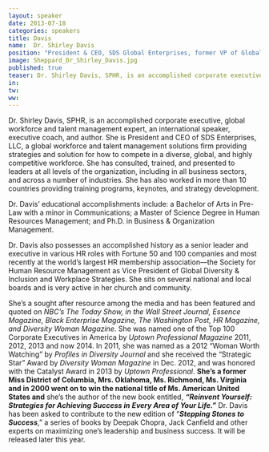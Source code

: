 ```yaml
---
layout: speaker
date: 2013-07-18
categories: speakers
title: Davis
name:  Dr. Shirley Davis
position: "President & CEO, SDS Global Enterprises, former VP of Global Diversity & Inclusion, SHRM"
image: Sheppard_Dr_Shirley_Davis.jpg
published: true
teaser: Dr. Shirley Davis, SPHR, is an accomplished corporate executive, global workforce and talent management expert, an international speaker, executive coach, and author.
in:
tw: 
ww:
---
```

Dr. Shirley Davis, SPHR, is an accomplished corporate executive, global workforce and talent management expert, an international speaker, executive coach, and author. She is President and CEO of SDS Enterprises, LLC, a global workforce and talent management solutions firm providing strategies and solution for how to compete in a diverse, global, and highly competitive workforce. She has consulted, trained, and presented to leaders at all levels of the organization, including in all business sectors, and across a number of industries. She has also worked in more than 10 countries providing training programs, keynotes, and strategy development. 

Dr. Davis’ educational accomplishments include: a Bachelor of Arts in Pre-Law with a minor in Communications; a Master of Science Degree in Human Resources Management; and Ph.D. in Business & Organization Management.

Dr. Davis also possesses an accomplished history as a senior leader and executive in various HR roles with Fortune 50 and 100 companies and most recently at the world’s largest HR membership association—the Society for Human Resource Management as Vice President of Global Diversity & Inclusion and Workplace Strategies. She sits on several national and local boards and is very active in her church and community.

She’s a sought after resource among the media and has been featured and quoted on _NBC’s The Today Show, in the Wall Street Journal, Essence Magazine, Black Enterprise Magazine, The Washington Post, HR Magazine, and Diversity Woman Magazine_. She was named one of the Top 100 Corporate Executives in America by _Uptown Professional Magazine_ 2011, 2012, 2013 and now 2014. In 2011, she was named as a 2012 “Woman Worth Watching” by _Profiles in Diversity Journal_ and she received the “Strategic Star” Award by _Diversity Woman Magazine_ in Dec. 2012, and was honored with the Catalyst Award in 2013 by _Uptown Professional_. **She’s a former Miss District of Columbia, Mrs. Oklahoma, Ms. Richmond, Ms. Virginia and in 2000 went on to win the national title of Ms. American United States and** she’s the author of the new book entitled, **_“Reinvent Yourself: Strategies for Achieving Success in_** **_Every Area of Your Life.”_**  Dr. Davis has been asked to contribute to the new edition of “**_Stepping Stones to Success_**,” a series of books by Deepak Chopra, Jack Canfield and other experts on maximizing one’s leadership and business success. It will be released later this year.
